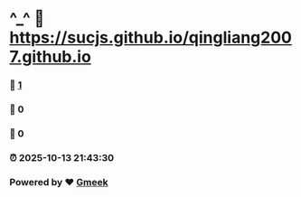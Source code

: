 # ^_^ :link: https://sucjs.github.io/qingliang2007.github.io 
### :page_facing_up: [1](https://sucjs.github.io/qingliang2007.github.io/tag.html) 
### :speech_balloon: 0 
### :hibiscus: 0 
### :alarm_clock: 2025-10-13 21:43:30 
### Powered by :heart: [Gmeek](https://github.com/Meekdai/Gmeek)
